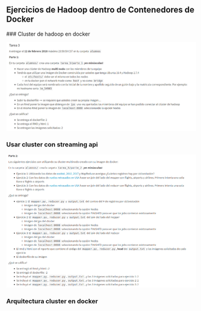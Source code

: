 ## Ejercicios de Hadoop dentro de Contenedores de Docker


### Cluster de hadoop en docker

![tarea3](images/tarea_3.png)


### Usar cluster con streaming api

![tarea3_b](images/tarea_3_b.png)


### Arquitectura cluster en docker

